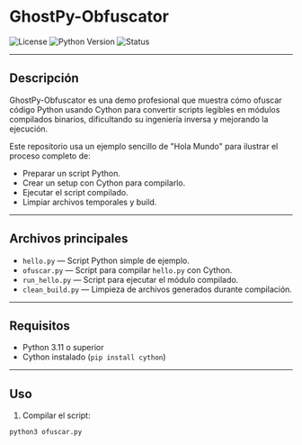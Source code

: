 # GhostPy-Obfuscator

![License](https://img.shields.io/badge/license-MIT-blue.svg)
![Python Version](https://img.shields.io/badge/python-3.11-green.svg)
![Status](https://img.shields.io/badge/status-experimental-yellow.svg)

---

## Descripción

GhostPy-Obfuscator es una demo profesional que muestra cómo ofuscar código Python usando Cython para convertir scripts legibles en módulos compilados binarios, dificultando su ingeniería inversa y mejorando la ejecución.

Este repositorio usa un ejemplo sencillo de "Hola Mundo" para ilustrar el proceso completo de:

- Preparar un script Python.
- Crear un setup con Cython para compilarlo.
- Ejecutar el script compilado.
- Limpiar archivos temporales y build.

---

## Archivos principales

- `hello.py` — Script Python simple de ejemplo.
- `ofuscar.py` — Script para compilar `hello.py` con Cython.
- `run_hello.py` — Script para ejecutar el módulo compilado.
- `clean_build.py` — Limpieza de archivos generados durante compilación.

---

## Requisitos

- Python 3.11 o superior
- Cython instalado (`pip install cython`)

---

## Uso

1. Compilar el script:

```bash
python3 ofuscar.py
